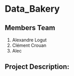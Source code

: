 # Data_Bakery

## Members Team

1. Alexandre Logut
2. Clément Crouan
3. Alec

## Project Description:
